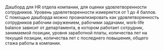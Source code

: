 Дашборд для HR отдела компании, для оценки удовлетворенности сотрудников. Уровень удовлетворенности измеряется от 1 до 4 баллов. С помощью дашборда можно проанализировать как удовлетворенность сотрудников рабочим окружением, рабочими задачами, work-life balance зависит от департамента, в котором работает сотрудник, занимаемой позиции, уровня заработной платы, количества лет на текущей позиции, количества лет с последнего повышения, общего стажа работы в компании.
